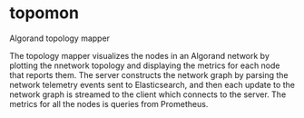 # topomon
Algorand topology mapper

The topology mapper visualizes the nodes in an Algorand network by plotting the nnetwork topology and displaying the metrics for each node that reports them.
The server constructs the network graph by parsing the network telemetry events sent to Elasticsearch, and then each update to the network graph is streamed to the client which connects to the server. The metrics for all the nodes is queries from Prometheus.

